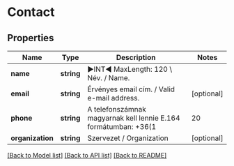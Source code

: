 # Contact

## Properties
Name | Type | Description | Notes
------------ | ------------- | ------------- | -------------
**name** | **string** | ►INT◄ MaxLength: 120 \\  Név.   /   Name. | 
**email** | **string** | Érvényes email cím.    /   Valid e-mail address. | [optional] 
**phone** | **string** | A telefonszámnak magyarnak kell lennie E.164 formátumban: +36(1|20|30|70|...)1234567   /   The phone number must be in Hungarian, in E.164 format: +36(1|20|30|70|...)1234567 | [optional] 
**organization** | **string** | Szervezet   /   Organization | [optional] 

[[Back to Model list]](../../README.md#documentation-for-models) [[Back to API list]](../../README.md#documentation-for-api-endpoints) [[Back to README]](../../README.md)

